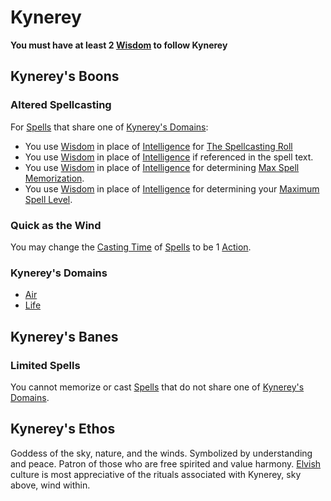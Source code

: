 # Kynerey
**You must have at least 2 [Wisdom](../../../../Player%20Characters/Chosen%20Statistics/Wisdom.md) to follow Kynerey**
## Kynerey's Boons
### Altered Spellcasting
For [Spells](../../../Spells.md) that share one of [Kynerey's Domains](Kynerey.md#Kynerey's%20Domains):
- You use [Wisdom](../../../../Player%20Characters/Chosen%20Statistics/Wisdom.md) in place of [Intelligence](../../../../Player%20Characters/Chosen%20Statistics/Intelligence.md) for [The Spellcasting Roll](../../../Spellcasting.md#The%20Spellcasting%20Roll) 
- You use [Wisdom](../../../../Player%20Characters/Chosen%20Statistics/Wisdom.md) in place of [Intelligence](../../../../Player%20Characters/Chosen%20Statistics/Intelligence.md) if referenced in the spell text.
- You use [Wisdom](../../../../Player%20Characters/Chosen%20Statistics/Wisdom.md) in place of [Intelligence](../../../../Player%20Characters/Chosen%20Statistics/Intelligence.md) for determining [Max Spell Memorization](../../../Spell%20Memorization.md).
- You use [Wisdom](../../../../Player%20Characters/Chosen%20Statistics/Wisdom.md) in place of [Intelligence](../../../../Player%20Characters/Chosen%20Statistics/Intelligence.md) for determining your [Maximum Spell Level](../../../Spell%20Level.md#Max%20Spell%20Level).
### Quick as the Wind
You may change the [Casting Time](../../../Spellcasting.md#Casting%20Time) of [Spells](../../../Spells.md) to be 1 [Action](../../../../Game%20Procedures/Action.md).
### Kynerey's Domains
- [Air](../../../Spell%20Domains/Air.md)
- [Life](../../../Spell%20Domains/Life.md)
## Kynerey's Banes
### Limited Spells
You cannot memorize or cast [Spells](../../../Spells.md) that do not share one of [Kynerey's Domains](Kynerey.md#Kynerey's%20Domains).
## Kynerey's Ethos
Goddess of the sky, nature, and the winds. Symbolized by understanding and peace. Patron of those who are free spirited and value harmony. [Elvish](../../../../Player%20Characters/Ancenstries/Elves.md) culture is most appreciative of the rituals associated with Kynerey, sky above, wind within.